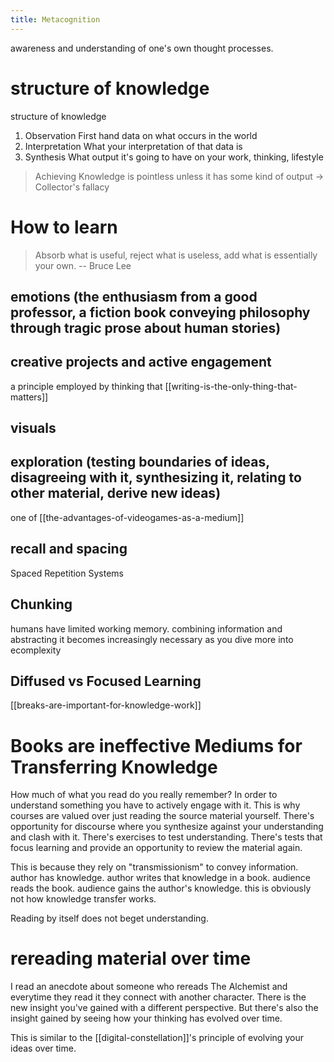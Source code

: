 ```yaml
---
title: Metacognition
---
```


awareness and understanding of one's own thought processes.

# structure of knowledge
structure of knowledge
1. Observation
First hand data on what occurs in the world
2. Interpretation
What your interpretation of that data is
3. Synthesis
What output it's going to have on your work, thinking, lifestyle
> Achieving Knowledge is pointless unless it has some kind of output → Collector's fallacy

# How to learn
> Absorb what is useful, reject what is useless, add what is essentially your own. 
> -- Bruce Lee

## emotions (the enthusiasm from a good professor, a fiction book conveying philosophy through tragic prose about human stories)
## creative projects and active engagement
a principle employed by thinking that [[writing-is-the-only-thing-that-matters]]

## visuals
## exploration (testing boundaries of ideas, disagreeing with it, synthesizing it, relating to other material, derive new ideas)
one of [[the-advantages-of-videogames-as-a-medium]]

## recall and spacing
Spaced Repetition Systems 

## Chunking
humans have limited working memory. combining information and abstracting it becomes increasingly necessary as you dive more into ecomplexity 

## Diffused vs Focused Learning
[[breaks-are-important-for-knowledge-work]]

# Books are ineffective Mediums for Transferring Knowledge
How much of what you read do you really remember? In order to understand something you have to actively engage with it. This is why courses are valued over just reading the source material yourself.
There's opportunity for discourse where you synthesize against your understanding and clash with it. There's exercises to test understanding. There's tests that focus learning and provide an opportunity to review the material again. 

This is because they rely on "transmissionism" to convey information. author has knowledge. author writes that knowledge in a book. audience reads the book. audience gains the author's knowledge. this is obviously not how knowledge transfer works. 

Reading by itself does not beget understanding. 

# rereading material over time 
I read an anecdote about someone who rereads The Alchemist and everytime they read it they connect with another character. 
There is the new insight you've gained with a different perspective. But there's also the insight gained by seeing how your thinking has evolved over time. 

This is similar to the [[digital-constellation]]'s principle of evolving your ideas over time. 
